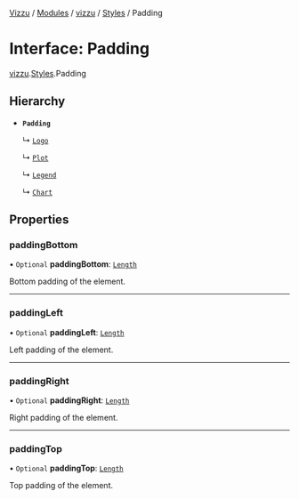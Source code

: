 [Vizzu](../README.md) / [Modules](../modules.md) / [vizzu](../modules/vizzu.md)
/ [Styles](../modules/vizzu.Styles.md) / Padding

# Interface: Padding

[vizzu](../modules/vizzu.md).[Styles](../modules/vizzu.Styles.md).Padding

## Hierarchy

- **`Padding`**

  ↳ [`Logo`](vizzu.Styles.Logo.md)

  ↳ [`Plot`](vizzu.Styles.Plot.md)

  ↳ [`Legend`](vizzu.Styles.Legend.md)

  ↳ [`Chart`](vizzu.Styles.Chart.md)

## Properties

### paddingBottom

• `Optional` **paddingBottom**: [`Length`](../modules/vizzu.Styles.md#length)

Bottom padding of the element.

______________________________________________________________________

### paddingLeft

• `Optional` **paddingLeft**: [`Length`](../modules/vizzu.Styles.md#length)

Left padding of the element.

______________________________________________________________________

### paddingRight

• `Optional` **paddingRight**: [`Length`](../modules/vizzu.Styles.md#length)

Right padding of the element.

______________________________________________________________________

### paddingTop

• `Optional` **paddingTop**: [`Length`](../modules/vizzu.Styles.md#length)

Top padding of the element.

